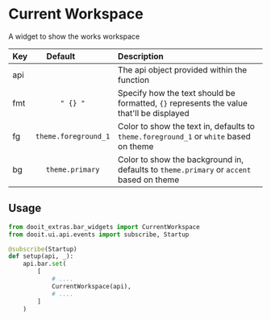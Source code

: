 # Current Workspace

A widget to show the works workspace


| Key|<div style="width: 100px">Default</div> |Description|
| ------------- | :----------------:  | :----------------------------------------------------------------------------------------|
| api           |                     | The api object provided within the function                                              |
| fmt           | `" {} "`            | Specify how the text should be formatted, `{}` represents the value that'll be displayed |
| fg            | `theme.foreground_1`| Color to show the text in, defaults to `theme.foreground_1` or `white` based on theme    |
| bg            | `theme.primary`     | Color to show the background in, defaults to `theme.primary` or `accent` based on theme  |

## Usage

```python
from dooit_extras.bar_widgets import CurrentWorkspace
from dooit.ui.api.events import subscribe, Startup

@subscribe(Startup)
def setup(api, _):
    api.bar.set( 
        [
            # ....
            CurrentWorkspace(api),
            # ....
        ]
    )
```
